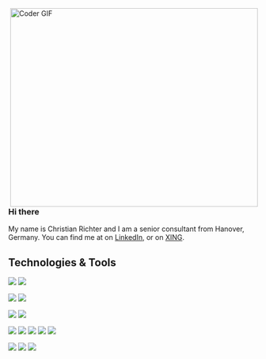 <!-- [![Header](https://media.giphy.com/media/SWoSkN6DxTszqIKEqv/giphy.gif "Header")](https://binaerbuero.de/) -->
<!-- img src="https://media.giphy.com/media/SWoSkN6DxTszqIKEqv/giphy.gif" alt="Coder GIF" width="500" height="400" -->

<img align="right" src="https://media.giphy.com/media/SWoSkN6DxTszqIKEqv/giphy.gif" alt="Coder GIF" width="500" height="400">

### Hi there

My name is Christian Richter and I am a senior consultant from Hanover, Germany.
You can find me at on [LinkedIn], or on [XING].

<!-- Symbole vielleicht von https://remixicon.com/ herunterladen und hier verlinken? -->


## Technologies & Tools
![](https://img.shields.io/badge/OS-Linux-informational?style=flat&logo=linux&logoColor=white&color=3c6d4b)
![](https://img.shields.io/badge/OS-Windows-informational?style=flat&logo=windows&logoColor=white&color=3c6d4b)

![](https://img.shields.io/badge/Editor-Vim-informational?style=flat&logo=vim&logoColor=white&color=3c6d4b)
![](https://img.shields.io/badge/Editor-PyCharm-informational?style=flat&logo=pycharm&logoColor=white&color=3c6d4b)

![](https://img.shields.io/badge/VCS-Git-informational?style=flat&logo=git&logoColor=white&color=3c6d4b)
![](https://img.shields.io/badge/VCS-SVN-informational?style=flat&logo=subversion&logoColor=white&color=3c6d4b)

![](https://img.shields.io/badge/Code-PL/SQL-informational?style=flat&logo=oracle&logoColor=white&color=3c6d4b)
![](https://img.shields.io/badge/Code-PHP-informational?style=flat&logo=php&logoColor=white&color=3c6d4b)
![](https://img.shields.io/badge/Code-JavaScript-informational?style=flat&logo=javascript&logoColor=white&color=3c6d4b)
![](https://img.shields.io/badge/Code-Python-informational?style=flat&logo=python&logoColor=white&color=3c6d4b)
![](https://img.shields.io/badge/Shell-Bash-informational?style=flat&logo=gnu-bash&logoColor=white&color=3c6d4b)

![](https://img.shields.io/badge/Database-Oracle-informational?style=flat&logo=oracle&logoColor=white&color=3c6d4b)
![](https://img.shields.io/badge/Database-MySQL-informational?style=flat&logo=mysql&logoColor=white&color=3c6d4b)
![](https://img.shields.io/badge/Database-MariaDB-informational?style=flat&logo=mariadb&logoColor=white&color=3c6d4b)



[LinkedIn]: https://www.linkedin.com/in/christian-richter-1b84736/
[XING]: https://www.xing.com/profile/Christian_Richter316



<!-- ==================================================================================
# Hello, folks! <img src="https://raw.githubusercontent.com/MartinHeinz/MartinHeinz/master/wave.gif" width="30px">

My name is Martin Heinz and I'm a software developer/DevOps engineer. I'm from Slovakia, living in Bratislava and currently working at IBM. You can find me on [![Twitter][1.2]][1],  or on [![LinkedIn][3.2]][3].

<!-- links to social media icons -->

<!-- icons with padding -->

[1.1]: http://i.imgur.com/tXSoThF.png (twitter icon with padding)
[2.1]: http://i.imgur.com/0o48UoR.png (github icon with padding)

<!-- icons without padding -->

[1.2]: http://i.imgur.com/wWzX9uB.png (twitter icon without padding)
[2.2]: http://i.imgur.com/9I6NRUm.png (github icon without padding)
[3.2]: https://raw.githubusercontent.com/MartinHeinz/MartinHeinz/master/linkedin-3-16.png (LinkedIn icon without padding)


<!-- links to your social media accounts -->

[1]: https://twitter.com/Martin_Heinz_
[2]: https://github.com/MartinHeinz
[3]: https://www.linkedin.com/in/heinz-martin/


<!-- Resources -->
<!-- Icons: https://simpleicons.org/ -->
<!-- GitHub Stats: https://github.com/anuraghazra/github-readme-stats -->
<!-- Emojis: https://emojipedia.org/emoji/ -->
<!-- HTML Emojis: https://www.fileformat.info/index.htm -->
<!-- Shields: https://shields.io/ -->
<!-- Awesome GitHub Profile README: https://github.com/abhisheknaiidu/awesome-github-profile-readme -->




















<!--
**2chg/2chg** is a ✨ _special_ ✨ repository because its `README.md` (this file) appears on your GitHub profile.

Here are some ideas to get you started:

- 🔭 I’m currently working on ...
- 🌱 I’m currently learning ...
- 👯 I’m looking to collaborate on ...
- 🤔 I’m looking for help with ...
- 💬 Ask me about ...
- 📫 How to reach me: ...
- 😄 Pronouns: ...
- ⚡ Fun fact: ...
-->
